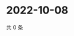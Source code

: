 # 2022-10-08

共 0 条

<!-- BEGIN WEIBO -->
<!-- 最后更新时间 Sat Oct 08 2022 13:29:13 GMT+0800 (China Standard Time) -->

<!-- END WEIBO -->
